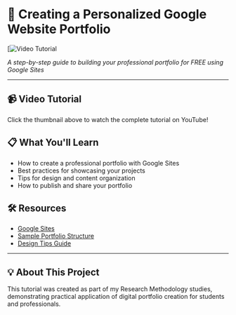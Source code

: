 # 🚀 Creating a Personalized Google Website Portfolio

[![Video Tutorial]([https://youtu.be/fkePuj_posk](https://youtu.be/fkePuj_posk))

*A step-by-step guide to building your professional portfolio for FREE using Google Sites*

---

## 📹 Video Tutorial
Click the thumbnail above to watch the complete tutorial on YouTube!

## 📋 What You'll Learn
- How to create a professional portfolio with Google Sites
- Best practices for showcasing your projects
- Tips for design and content organization
- How to publish and share your portfolio

## 🛠️ Resources
- [Google Sites](https://sites.google.com)
- [Sample Portfolio Structure](#)
- [Design Tips Guide](#)

---

## 💡 About This Project
This tutorial was created as part of my Research Methodology studies, demonstrating practical application of digital portfolio creation for students and professionals.
